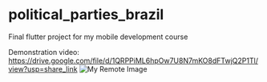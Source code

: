 # political_parties_brazil

Final flutter project for my mobile development course

Demonstration video: https://drive.google.com/file/d/1QRPPiML6hpOw7U8N7mKO8dFTwjQ2P1Tl/view?usp=share_link ![My Remote Image](https://i.imgur.com/uoG6sCO.png)
